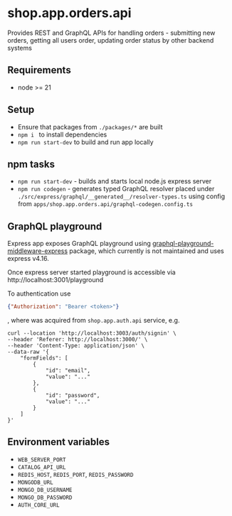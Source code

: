 # shop.app.orders.api
Provides REST and GraphQL APIs for handling orders - submitting new orders, getting all users order, updating order status by other backend systems

## Requirements
* node >= 21

## Setup
* Ensure that packages from `./packages/*` are built
* `npm i `  to install dependencies
* `npm run start-dev` to build and run app locally


## npm tasks
* `npm run start-dev` - builds and starts local node.js express server
* `npm run codegen` - generates typed GraphQL resolver placed under `./src/express/graphql/__generated__/resolver-types.ts` using config from `apps/shop.app.orders.api/graphql-codegen.config.ts`

## GraphQL playground
Express app exposes GraphQL playground using [graphql-playground-middleware-express](https://www.npmjs.com/package/graphql-playground-middleware-express) package, which currently is not maintained and uses express v4.16. 

Once express server started playground is accessible via http://localhost:3001/playground 

To authentication use 
```json
{"Authorization": "Bearer <token>"}
```
, where <token> was acquired from `shop.app.auth.api` service, e.g.

```shell
curl --location 'http://localhost:3003/auth/signin' \
--header 'Referer: http://localhost:3000/' \
--header 'Content-Type: application/json' \
--data-raw '{
    "formFields": [
        {
            "id": "email",
            "value": "..."
        },
        {
            "id": "password",
            "value": "..."
        }
    ]
}'
```

## Environment variables
* `WEB_SERVER_PORT` 
* `CATALOG_API_URL`
* `REDIS_HOST`, `REDIS_PORT`, `REDIS_PASSWORD`
* `MONGODB_URL`
* `MONGO_DB_USERNAME`
* `MONGO_DB_PASSWORD`
* `AUTH_CORE_URL`